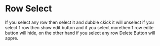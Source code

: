 # Row Select

If you select any row then select it and dubble ckick it will unselect
if you select 1 row then show edit button and if you select morethen 1 row
edite button will hide, on the other hand if you select any row Delete Button will appre.